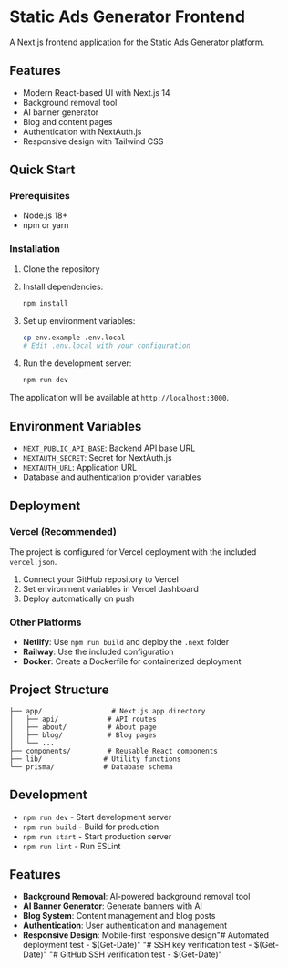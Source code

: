 # Static Ads Generator Frontend

A Next.js frontend application for the Static Ads Generator platform.

## Features

- Modern React-based UI with Next.js 14
- Background removal tool
- AI banner generator
- Blog and content pages
- Authentication with NextAuth.js
- Responsive design with Tailwind CSS

## Quick Start

### Prerequisites

- Node.js 18+
- npm or yarn

### Installation

1. Clone the repository
2. Install dependencies:
   ```bash
   npm install
   ```

3. Set up environment variables:
   ```bash
   cp env.example .env.local
   # Edit .env.local with your configuration
   ```

4. Run the development server:
   ```bash
   npm run dev
   ```

The application will be available at `http://localhost:3000`.

## Environment Variables

- `NEXT_PUBLIC_API_BASE`: Backend API base URL
- `NEXTAUTH_SECRET`: Secret for NextAuth.js
- `NEXTAUTH_URL`: Application URL
- Database and authentication provider variables

## Deployment

### Vercel (Recommended)
The project is configured for Vercel deployment with the included `vercel.json`.

1. Connect your GitHub repository to Vercel
2. Set environment variables in Vercel dashboard
3. Deploy automatically on push

### Other Platforms
- **Netlify**: Use `npm run build` and deploy the `.next` folder
- **Railway**: Use the included configuration
- **Docker**: Create a Dockerfile for containerized deployment

## Project Structure

```
├── app/                 # Next.js app directory
│   ├── api/            # API routes
│   ├── about/          # About page
│   ├── blog/           # Blog pages
│   └── ...
├── components/         # Reusable React components
├── lib/               # Utility functions
└── prisma/            # Database schema
```

## Development

- `npm run dev` - Start development server
- `npm run build` - Build for production
- `npm run start` - Start production server
- `npm run lint` - Run ESLint

## Features

- **Background Removal**: AI-powered background removal tool
- **AI Banner Generator**: Generate banners with AI
- **Blog System**: Content management and blog posts
- **Authentication**: User authentication and management
- **Responsive Design**: Mobile-first responsive design"# Automated deployment test - $(Get-Date)" 
"# SSH key verification test - $(Get-Date)" 
"# GitHub SSH verification test - $(Get-Date)" 
